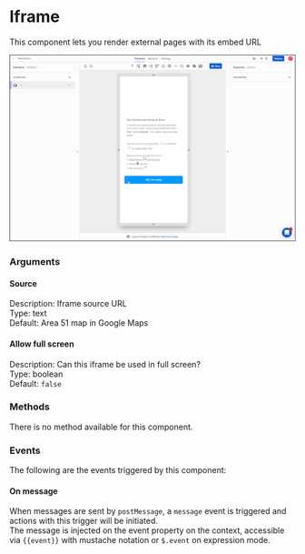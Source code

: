 # Iframe

This component lets you render external pages with its embed URL

![](../../../../.gitbook/assets/iframe.gif)

### Arguments

#### **Source**

Description: Iframe source URL  
Type: text  
Default: Area 51 map in Google Maps 

#### **Allow full screen**

Description: Can this iframe be used in full screen?  
Type: boolean  
Default: `false`

### Methods

There is no method available for this component.

### Events

The following are the events triggered by this component:

#### On **message**

When messages are sent by `postMessage`, a `message` event is triggered and actions with this trigger will be initiated.   
The message is injected on the event property on the context, accessible via `{{event}}` with mustache notation or `$.event` on expression mode.

